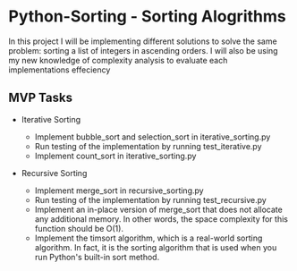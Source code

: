 # Python-Sorting - Sorting Alogrithms

In this project I will be implementing different solutions to solve the same problem: sorting a list of integers in ascending orders. I will also be using my new knowledge of complexity analysis to evaluate each implementations effeciency

## MVP Tasks

* Iterative Sorting
    * Implement bubble_sort and selection_sort in iterative_sorting.py
    * Run testing of the implementation by running test_iterative.py
    * Implement count_sort in iterative_sorting.py

* Recursive Sorting
    * Implement merge_sort in recursive_sorting.py
    * Run testing of the implementation by running test_recursive.py
    * Implement an in-place version of merge_sort that does not allocate any additional memory. In other words, the space complexity for this function should be O(1).
    * Implement the timsort algorithm, which is a real-world sorting algorithm. In fact, it is the sorting algorithm that is used when you run Python's built-in sort method.